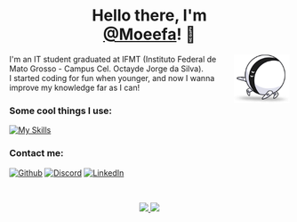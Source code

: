 <h1 align="center">Hello there, I'm<br/>
<a href="https://github.com/Moeefa">@Moeefa</a>! 👋</h1>

<img align="right" width="100" src="/assets/OneOne.png"></img>
I'm an IT student graduated at IFMT (Instituto Federal de Mato Grosso - Campus Cel. Octayde Jorge da Silva).<br/>
I started coding for fun when younger, and now I wanna improve my knowledge far as I can!

### Some cool things I use: 
[![My Skills](https://skillicons.dev/icons?i=nodejs,ts,electron,react,tailwind,nextjs,jquery,java,py,js,html,css,mongodb,postgres,unity,vscode,vercel)](https://github.com/Moeefa)

### Contact me:
[![Github](https://xinaider.vercel.app/api/image?brand=GitHub)](https://github.com/Moeefa)
[![Discord](https://xinaider.vercel.app/api/image?brand=Discord)](https://discord.com/channels/@me/482224256730791967)
[![LinkedIn](https://xinaider.vercel.app/api/image?brand=LinkedIn)](https://www.linkedin.com/in/xinaider/)


&nbsp;
<div align="center">
 <a href="https://github.com/Moeefa">
  <img loading="lazy" height="180em" src="https://github-readme-stats.vercel.app/api/top-langs/?username=Moeefa&layout=compact&langs_count=7&theme=dark&border_color=#18181b&bg_color=#18181b&hide_border=true&border_radius=6"/>
  <img loading="lazy" height="180em" src="https://github-readme-stats.vercel.app/api?username=Moeefa&show_icons=true&theme=dark&include_all_commits=true&count_private=true&border_color=#18181b&bg_color=#18181b&hide_border=true&border_radius=6"/>
 </a>
</div>
